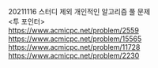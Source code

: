 20211116 스터디 제외 개인적인 알고리즘 풀 문제<br/>
<투 포인터><br/>
https://www.acmicpc.net/problem/2559 <br/>
https://www.acmicpc.net/problem/15565 <br/>
https://www.acmicpc.net/problem/11728 <br/>
https://www.acmicpc.net/problem/2230 <br/>
